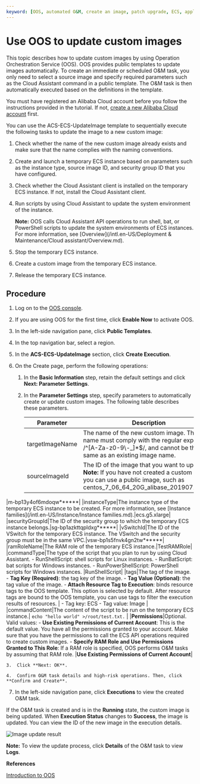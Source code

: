```yaml
---
keyword: [OOS, automated O&M, create an image, patch upgrade, ECS, application update, elasticity]
---
```


# Use OOS to update custom images

This topic describes how to update custom images by using Operation Orchestration Service \(OOS\). OOS provides public templates to update images automatically. To create an immediate or scheduled O&M task, you only need to select a source image and specify required parameters such as the Cloud Assistant command in a public template. The O&M task is then automatically executed based on the definitions in the template.

You must have registered an Alibaba Cloud account before you follow the instructions provided in the tutorial. If not, [create a new Alibaba Cloud account](https://account.alibabacloud.com/register/intl_register.htm) first.

You can use the ACS-ECS-UpdateImage template to sequentially execute the following tasks to update the image to a new custom image:

1.  Check whether the name of the new custom image already exists and make sure that the name complies with the naming conventions.
2.  Create and launch a temporary ECS instance based on parameters such as the instance type, source image ID, and security group ID that you have configured.
3.  Check whether the Cloud Assistant client is installed on the temporary ECS instance. If not, install the Cloud Assistant client.
4.  Run scripts by using Cloud Assistant to update the system environment of the instance.

    **Note:** OOS calls Cloud Assistant API operations to run shell, bat, or PowerShell scripts to update the system environments of ECS instances. For more information, see [Overview](/intl.en-US/Deployment & Maintenance/Cloud assistant/Overview.md).

5.  Stop the temporary ECS instance.
6.  Create a custom image from the temporary ECS instance.
7.  Release the temporary ECS instance.

## Procedure

1.  Log on to the [OOS console](https://oos.console.aliyun.com/).

2.  If you are using OOS for the first time, click **Enable Now** to activate OOS.

3.  In the left-side navigation pane, click **Public Templates**.

4.  In the top navigation bar, select a region.

5.  In the **ACS-ECS-UpdateImage** section, click **Create Execution**.

6.  On the Create page, perform the following operations:

    1.  In the **Basic Information** step, retain the default settings and click **Next: Parameter Settings**.

    2.  In the **Parameter Settings** step, specify parameters to automatically create or update custom images. The following table describes these parameters.

        |Parameter|Description|Example|
        |---------|-----------|-------|
        |targetImageName|The name of the new custom image. The name must comply with the regular expression /^\[A-Za-z0-9\\-\_\]\*$/, and cannot be the same as an existing image name.|add\_testtxt\_20191010|
        |sourceImageId|The ID of the image that you want to update. **Note:** If you have not created a custom image, you can use a public image, such as centos\_7\_06\_64\_20G\_alibase\_20190711.vhd.

|m-bp13y4of6mdoqw\*\*\*\*\*\*|
        |instanceType|The instance type of the temporary ECS instance to be created. For more information, see [Instance families](/intl.en-US/Instance/Instance families.md).|ecs.g5.xlarge|
        |securityGroupId|The ID of the security group to which the temporary ECS instance belongs.|sg-bp1azkttqpldxg\*\*\*\*\*\*|
        |vSwitchId|The ID of the VSwitch for the temporary ECS instance. The VSwitch and the security group must be in the same VPC.|vsw-bp1s5fnvk4gn2tw\*\*\*\*\*\*|
        |ramRoleName|The RAM role of the temporary ECS instance.|TestRAMRole|
        |commandType|The type of the script that you plan to run by using Cloud Assistant.         -   RunShellScript: shell scripts for Linux instances.
        -   RunBatScript: bat scripts for Windows instances.
        -   RunPowerShellScript: PowerShell scripts for Windows instances.
|RunShellScript|
        |tags|The tag of the image.        -   **Tag Key \(Required\)**: the tag key of the image.
        -   **Tag Value \(Optional\)**: the tag value of the image.
        -   **Attach Resource Tag to Execution**: binds resource tags to the OOS template. This option is selected by default. After resource tags are bound to the OOS template, you can use tags to filter the execution results of resources.
|        -   Tag key: ECS
        -   Tag value: Image |
        |commandContent|The content of the script to be run on the temporary ECS instance.|        ```
echo "hello world" >/root/test.txt.
        ``` |
        |**Permissions**|Optional. Valid values:         -   **Use Existing Permissions of Current Account**: This is the default value. You have all the permissions granted to your account. Make sure that you have the permissions to call the ECS API operations required to create custom images.
        -   **Specify RAM Role and Use Permissions Granted to This Role**: If a RAM role is specified, OOS performs O&M tasks by assuming that RAM role.
|**Use Existing Permissions of Current Account**|

    3.  Click **Next: OK**.

    4.  Confirm O&M task details and high-risk operations. Then, click **Confirm and Create**.

7.  In the left-side navigation pane, click **Executions** to view the created O&M task.


If the O&M task is created and is in the **Running** state, the custom image is being updated. When **Execution Status** changes to **Success**, the image is updated. You can view the ID of the new image in the execution details.

![Image update result](https://static-aliyun-doc.oss-cn-hangzhou.aliyuncs.com/assets/img/en-US/9963559951/p64664.png)

**Note:** To view the update process, click **Details** of the O&M task to view **Logs**.

**References**  


[Introduction to OOS](https://www.alibabacloud.com/help/doc-detail/120556.htm)

